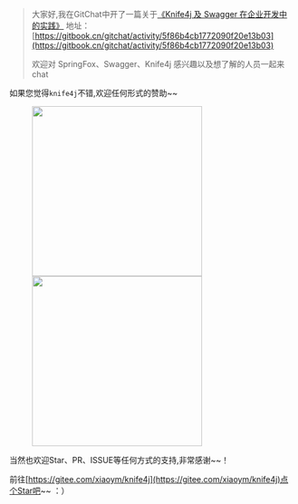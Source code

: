 >大家好,我在GitChat中开了一篇关于[《Knife4j 及 Swagger 在企业开发中的实践》](https://gitbook.cn/gitchat/activity/5f86b4cb1772090f20e13b03)
>地址：[https://gitbook.cn/gitchat/activity/5f86b4cb1772090f20e13b03](https://gitbook.cn/gitchat/activity/5f86b4cb1772090f20e13b03)
>
>欢迎对 SpringFox、Swagger、Knife4j 感兴趣以及想了解的人员一起来chat 
>


如果您觉得`knife4j`不错,欢迎任何形式的赞助~~

<figure class="half">
    <img src="http://www.xiaominfo.com/images/website/pay_ali.jpg" width="300" style="">
    <img src="http://www.xiaominfo.com/images/website/pay_wechat.jpg" width="300">
</figure>


当然也欢迎Star、PR、ISSUE等任何方式的支持,非常感谢~~！

前往[https://gitee.com/xiaoym/knife4j](https://gitee.com/xiaoym/knife4j)点个Star吧~~ ：）

